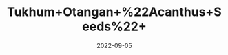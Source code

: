 ---
title: 'Tukhum+Otangan+%22Acanthus+Seeds%22+'
date: '2022-09-05' 
metatag: '' 
inventory: '0' 
draft: false 
# meta description 
shortDescripton: ''
description: 'Seed'
longdescription: ''
featured: True
# product Price
price: '20.0'
# Product Short Description
shortDescription: ''
productID: 'D792B05E-0E2D-ED11-9968-005056B3A416'
type: 'products'
category: 'Seed' 
thumnailproduct: 'https://aminsaddiquidawakhana.eralive.net/images/products/D792B05E-0E2D-ED11-9968-005056B3A4161.png' 
images:
  - image: 'images/products/D792B05E-0E2D-ED11-9968-005056B3A4161.png'  
Variants:
---